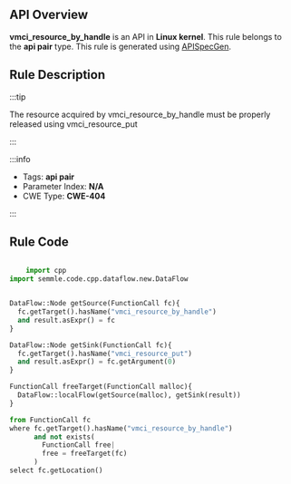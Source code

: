 ---
---


## API Overview
**vmci_resource_by_handle** is an API in **Linux kernel**. This rule belongs to the **api pair** type. This rule is generated using [APISpecGen](../../tools/APISpecGen).
## Rule Description

:::tip

The resource acquired by vmci_resource_by_handle must be properly released using vmci_resource_put

:::

:::info

- Tags: **api pair**
- Parameter Index: **N/A**
- CWE Type: **CWE-404**

:::

## Rule Code
```python

    import cpp
import semmle.code.cpp.dataflow.new.DataFlow


DataFlow::Node getSource(FunctionCall fc){
  fc.getTarget().hasName("vmci_resource_by_handle")
  and result.asExpr() = fc
}

DataFlow::Node getSink(FunctionCall fc){
  fc.getTarget().hasName("vmci_resource_put")
  and result.asExpr() = fc.getArgument(0)
}

FunctionCall freeTarget(FunctionCall malloc){
  DataFlow::localFlow(getSource(malloc), getSink(result))
}

from FunctionCall fc
where fc.getTarget().hasName("vmci_resource_by_handle")
      and not exists(
        FunctionCall free| 
        free = freeTarget(fc)
      )
select fc.getLocation()

    
```